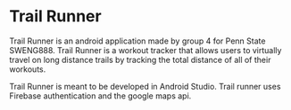 # Trail Runner
Trail Runner is an android application made by group 4 for Penn State SWENG888. Trail Runner is a workout tracker that allows users to virtually travel on long distance trails by tracking the total distance of all of their workouts.

Trail Runner is meant to be developed in Android Studio. Trail runner uses Firebase authentication and the google maps api.
